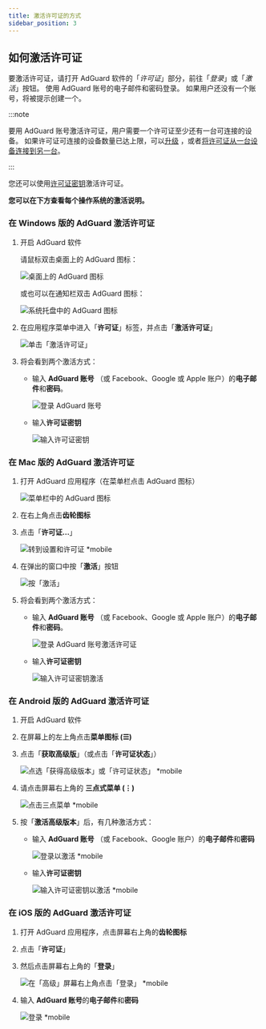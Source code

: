 ```yaml
---
title: 激活许可证的方式
sidebar_position: 3
---
```


## 如何激活许可证

要激活许可证，请打开 AdGuard 软件的「*许可证*」部分，前往「*登录*」或「*激活*」按钮。 使用 AdGuard 账号的电子邮件和密码登录。 如果用户还没有一个账号，将被提示创建一个。

:::note

要用 AdGuard 账号激活许可证，用户需要一个许可证至少还有一台可连接的设备。 如果许可证可连接的设备数量已达上限，可以[升级](../payment-options#upgrade) ，或者[将许可证从一台设备连接到另一台](../transfer)。

:::

您还可以使用[许可证密钥](../what-is#license-key)激活许可证。

**您可以在下方查看每个操作系统的激活说明。**

### 在 Windows 版的 AdGuard 激活许可证

1. 开启 AdGuard 软件

    请鼠标双击桌面上的 AdGuard 图标：

    ![桌面上的 AdGuard 图标](https://cdn.adtidy.org/public/Adguard/kb/newscreenshots/En/General/windowsEn.png)

    或也可以在通知栏双击 AdGuard 图标：

    ![系统托盘中的 AdGuard 图标](https://cdn.adtidy.org/public/Adguard/kb/newscreenshots/En/General/windows2En.png)

1. 在应用程序菜单中进入「**许可证**」标签，并点击「**激活许可证**」

    ![单击「激活许可证」](https://cdn.adtidy.org/public/Adguard/kb/newscreenshots/En/General/windowslicense1en.png)

1. 将会看到两个激活方式：

    - 输入 **AdGuard 账号** （或 Facebook、Google 或 Apple 账户）的**电子邮件**和**密码**。

        ![登录 AdGuard 账号](https://cdn.adtidy.org/public/Adguard/kb/newscreenshots/En/General/windowslicense2en.png)

    - 输入**许可证密钥**

        ![输入许可证密钥](https://cdn.adtidy.org/public/Adguard/kb/newscreenshots/En/General/windowslicense3en.png)

### 在 Mac 版的 AdGuard 激活许可证

1. 打开 AdGuard 应用程序（在菜单栏点击 AdGuard 图标）

    ![菜单栏中的 AdGuard 图标](https://cdn.adtidy.org/public/Adguard/kb/newscreenshots/Ja/General/mac1.png)

1. 在右上角点击**齿轮图标**

1. 点击「**许可证...**」

    ![转到设置和许可证 *mobile](https://cdn.adtidy.org/public/Adguard/kb/newscreenshots/En/General/macEn.png)

1. 在弹出的窗口中按「**激活**」按钮

    ![按「激活」](https://cdn.adtidy.org/public/Adguard/kb/newscreenshots/En/General/maclicenseen1.png)

1. 将会看到两个激活方式：

    - 输入 **AdGuard 账号** （或 Facebook、Google 或 Apple 账户）的**电子邮件**和**密码**。

        ![登录 AdGuard 账号激活许可证](https://cdn.adtidy.org/public/Adguard/kb/newscreenshots/En/General/maclicenseen2.png)

    - 输入**许可证密钥**

        ![输入许可证密钥激活](https://cdn.adtidy.org/public/Adguard/kb/newscreenshots/En/General/maclicenseen3.png)

### 在 Android 版的 AdGuard 激活许可证

1. 开启 AdGuard 软件

1. 在屏幕上的左上角点击**菜单图标 (☰)**

1. 点击「**获取高级版**」（或点击「**许可证状态**」）

    ![点选「获得高级版本」或「许可证状态」 *mobile](https://cdn.adtidy.org/public/Adguard/kb/newscreenshots/En/General/androidlicense1en.png)

1. 请点击屏幕右上角的 **三点式菜单 (⋮)**

    ![点击三点菜单 *mobile](https://cdn.adtidy.org/public/Adguard/kb/newscreenshots/En/General/android2En.png)

1. 按「**激活高级版本**」后，有几种激活方式：

    - 输入 **AdGuard 账号** （或 Facebook、Google 账户）的**电子邮件**和**密码**

        ![登录以激活 *mobile](https://cdn.adtidy.org/public/Adguard/kb/newscreenshots/En/General/androidlicense2en.png)

    - 输入**许可证密钥**

        ![输入许可证密钥以激活 *mobile](https://cdn.adtidy.org/public/Adguard/kb/newscreenshots/En/General/androidlicense3en.png)

### 在 iOS 版的 AdGuard 激活许可证

1. 打开 AdGuard 应用程序，点击屏幕右上角的**齿轮图标**

1. 点击「**许可证**」

1. 然后点击屏幕右上角的「**登录**」

    ![在「高级」屏幕右上角点击「登录」 *mobile](https://cdn.adtidy.org/content/kb/ad_blocker/iOS/ioslicense1en.png)

1. 输入 **AdGuard 账号**的**电子邮件**和**密码**

    ![登录 *mobile](https://cdn.adtidy.org/content/kb/ad_blocker/iOS/ioslicense2en.png)
